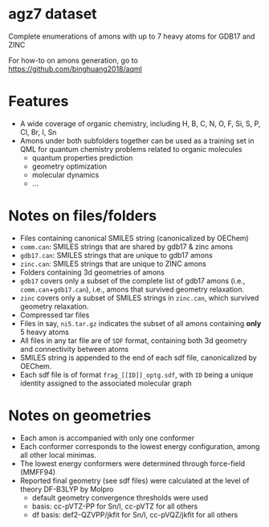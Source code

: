 # agz7 dataset 
Complete enumerations of amons with up to 7 heavy atoms for GDB17 and ZINC

For how-to on amons generation, go to https://github.com/binghuang2018/aqml

# Features
- A wide coverage of organic chemistry, including H, B, C, N, O, F, Si, S, P, Cl, Br, I, Sn
- Amons under both subfolders together can be used as a training set in QML for quantum chemistry problems related to organic molecules
  - quantum properties prediction
  - geometry optimization
  - molecular dynamics 
  - ...

# Notes on files/folders 
- Files containing canonical SMILES string (canonicalized by OEChem)
 - `comm.can`: SMILES strings that are shared by gdb17 & zinc amons
 - `gdb17.can`: SMILES strings that are unique to gdb17 amons
 - `zinc.can`: SMILES strings that are unique to ZINC amons
- Folders containing 3d geometries of amons
 - `gdb17` covers only a subset of the complete list of gdb17 amons (i.e., `comm.can`+`gdb17.can`), i.e., amons that survived geometry relaxation. 
 - `zinc` covers only a subset of SMILES strings in `zinc.can`, which survived geometry relaxation.
- Compressed tar files
 - Files in say, `ni5.tar.gz` indicates the subset of all amons containing **__only__** 5 heavy atoms
 - All files in any tar file are of `SDF` format, containing both 3d geometry and connectivity between atoms
 - SMILES string is appended to the end of each sdf file, canonicalized by OEChem.
 - Each sdf file is of format `frag_[[ID]]_optg.sdf`, with `ID` being a unique identity assigned to the associated molecular graph


# Notes on geometries
- Each amon is accompanied with only one conformer
- Each conformer corresponds to the lowest energy configuration, among all other local minimas.
- The lowest energy conformers were determined through force-field (MMFF94)
- Reported final geometry (see sdf files) were calculated at the level of theory DF-B3LYP by Molpro
  - default geometry convergence thresholds were used
  - basis: cc-pVTZ-PP for Sn/I, cc-pVTZ for all others
  - df basis: def2-QZVPP/jkfit for Sn/I, cc-pVQZ/jkfit for all others
  

